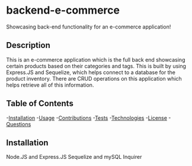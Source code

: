 # backend-e-commerce

Showcasing back-end functionality for an e-commerce application!

## Description

This is an e-commerce application which is the full back end showcasing certain products based on their categories and tags. This is built by using Express.JS and Sequelize, which helps connect to a database for the product inventory. There are CRUD operations on this application which helps retrieve all of this information.

## Table of Contents

-[Installation](#installation)
-[Usage](#usage)
-[Contributions](#contributions)
-[Tests](#tests)
-[Technologies](#technologies)
-[License](#license)
-[Questions](#questions)

## Installation

Node.JS and Express.JS
Sequelize and mySQL
Inquirer

